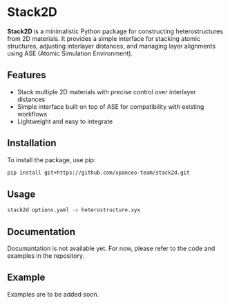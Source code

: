 
# Stack2D

**Stack2D** is a minimalistic Python package for constructing heterostructures from 2D materials. It provides a simple interface for stacking atomic structures, adjusting interlayer distances, and managing layer alignments using ASE (Atomic Simulation Environment).

## Features

- Stack multiple 2D materials with precise control over interlayer distances
- Simple interface built on top of ASE for compatibility with existing workflows
- Lightweight and easy to integrate

## Installation

To install the package, use pip:

```bash
pip install git+https://github.com/xpanceo-team/stack2d.git
```

## Usage

```bash
stack2d options.yaml -o heterostructure.xyx
```

## Documentation

Documantation is not available yet. For now, please refer to the code and examples in the repository.

## Example

Examples are to be added soon.